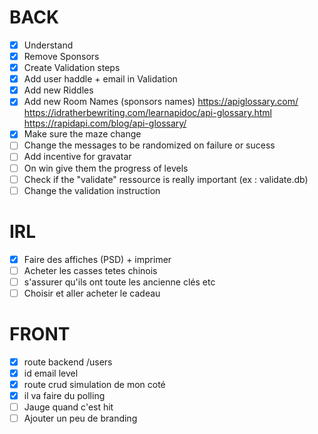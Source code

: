 # BACK
- [x] Understand
- [x] Remove Sponsors
- [x] Create Validation steps
- [x] Add user haddle + email in Validation
- [x] Add new Riddles
- [x] Add new Room Names (sponsors names) https://apiglossary.com/ https://idratherbewriting.com/learnapidoc/api-glossary.html https://rapidapi.com/blog/api-glossary/
- [x] Make sure the maze change 
- [ ] Change the messages to be randomized on failure or sucess
- [ ] Add incentive for gravatar
- [ ] On win give them the progress of levels
- [ ] Check if the "validate" ressource is really important (ex : validate.db)
- [ ] Change the validation instruction

# IRL
- [X] Faire des affiches (PSD) + imprimer
- [ ] Acheter les casses tetes chinois
- [ ] s'assurer qu'ils ont toute les ancienne clés etc
- [ ] Choisir et aller acheter le cadeau

# FRONT
- [x] route backend /users
- [x] id email level
- [x] route crud simulation de mon coté
- [x] il va faire du polling
- [ ] Jauge quand c'est hit 
- [ ] Ajouter un peu de branding
